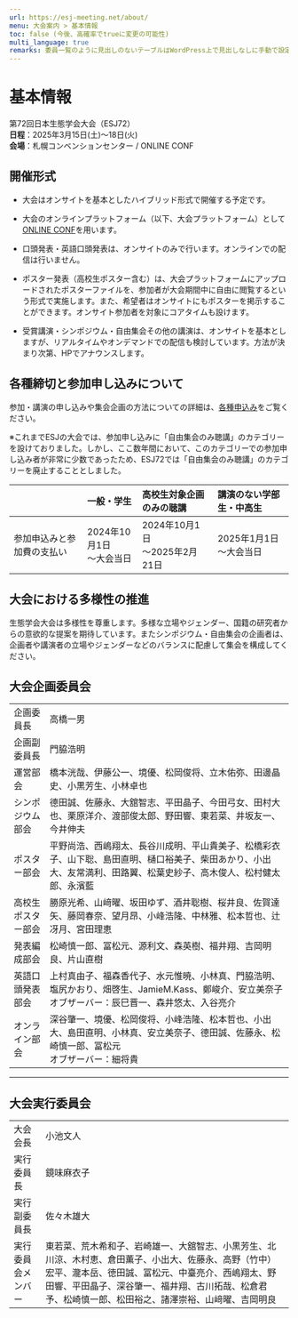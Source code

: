 ```yaml
---
url: https://esj-meeting.net/about/
menu: 大会案内 > 基本情報
toc: false (今後、高確率でtrueに変更の可能性)
multi_language: true
remarks: 委員一覧のように見出しのないテーブルはWordPress上で見出しなしに手動で設定。
---
```


# 基本情報

第72回日本生態学会大会（ESJ72）\
**日程**：2025年3月15日(土)〜18日(火) \
**会場**：札幌コンベンションセンター / ONLINE CONF

## 開催形式

-   大会はオンサイトを基本としたハイブリッド形式で開催する予定です。

-   大会のオンラインプラットフォーム（以下、大会プラットフォーム）として[ONLINE CONF](https://gakkai.online/)を用います。

-   口頭発表・英語口頭発表は、オンサイトのみで行います。オンラインでの配信は行いません。

-   ポスター発表（高校生ポスター含む）は、大会プラットフォームにアップロードされたポスターファイルを、参加者が大会期間中に自由に閲覧するという形式で実施します。また、希望者はオンサイトにもポスターを掲示することができます。オンサイト参加者を対象にコアタイムも設けます。

-   受賞講演・シンポジウム・自由集会その他の講演は、オンサイトを基本としますが、リアルタイムやオンデマンドでの配信も検討しています。方法が決まり次第、HPでアナウンスします。

## 各種締切と参加申し込みについて

参加・講演の申し込みや集会企画の方法についての詳細は、[各種申込み](registinfo)をご覧ください。

※これまでESJの大会では、参加申し込みに「自由集会のみ聴講」のカテゴリーを設けておりました。しかし、ここ数年間において、このカテゴリーでの参加申し込み者が非常に少数であったため、ESJ72では「自由集会のみ聴講」のカテゴリーを廃止することとしました。

|| 一般・学生| 高校生対象企画のみの聴講| 講演のない学部生・中高生   |
| :---- | :---- | :---- | :---- |
| 参加申込みと参加費の支払い | 2024年10月1日<br>〜大会当日                                                                                            | 2024年10月1日<br>〜2025年2月21日                        | 2025年1月1日<br>〜大会当日 |

<!-- 7/2にTFあり。※ 自由集会のみ参加はオンライン参加のみとし、オンサイト参加は不可です。-->

## 大会における多様性の推進

生態学会大会は多様性を尊重します。多様な立場やジェンダー、国籍の研究者からの意欲的な提案を期待しています。またシンポジウム・自由集会の企画者は、企画者や講演者の立場やジェンダーなどのバランスに配慮して集会を構成してください。

## 大会企画委員会

|||
|:-----------------|:----------------------------------------|
|企画委員長|高橋一男|
|企画副委員長|門脇浩明|
|運営部会|橋本洸哉、伊藤公一、境優、松岡俊将、立木佑弥、田邊晶史、小黒芳生、小林卓也|
|シンポジウム部会|德田誠、佐藤永、大舘智志、平田晶子、今田弓女、田村大也、栗原洋介、渡部俊太郎、野田響、東若菜、井坂友一、今井伸夫|
|ポスター部会|平野尚浩、西嶋翔太、長谷川成明、平山貴美子、松橋彩衣子、山下聡、島田直明、樋口裕美子、柴田あかり、小出大、友常満利、田路翼、松葉史紗子、高木俊人、松村健太郎、永濱藍|
|高校生ポスター部会|勝原光希、山﨑曜、坂田ゆず、酒井聡樹、桜井良、佐賀達矢、藤岡春奈、望月昂、小峰浩隆、中林雅、松本哲也、辻冴月、宮田理恵|
|発表編成部会|松崎慎一郎、冨松元、源利文、森英樹、福井翔、吉岡明良、片山直樹|
|英語口頭発表部会|上村真由子、福森香代子、水元惟暁、小林真、門脇浩明、塩尻かおり、畑啓生、JamieM.Kass、鄭峻介、安立美奈子<br>オブザーバー：辰巳晋一、森井悠太、入谷亮介|
|オンライン部会|深谷肇一、境優、松岡俊将、小峰浩隆、松本哲也、小出大、島田直明、小林真、安立美奈子、德田誠、佐藤永、松崎慎一郎、冨松元<br>オブザーバー：細将貴|
-------------------------------------------------------------------------------


## 大会実行委員会

|||
|:-----------------|:----------------------------------------|
|大会会長|小池文人|
|実行委員長|鏡味麻衣子|
|実行副委員長|佐々木雄大|
|実行委員会メンバー|東若菜、荒木希和子、岩崎雄一、大舘智志、小黒芳生、北川涼、木村恵、倉田薫子、小出大、佐藤永、高野（竹中）宏平、瀧本岳、徳田誠、冨松元、中臺亮介、西嶋翔太、野田響、平田晶子、深谷肇一、福井翔、古川拓哉、松倉君予、松崎慎一郎、松田裕之、諸澤崇裕、山﨑曜、吉岡明良|
